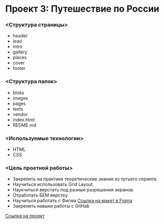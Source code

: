 # Проект 3: Путешествие по России

### <Структура страницы>
* header
* lead
* intro
* gallery
* places
* cover
* footer

### <Структура папок>
* bloks
* images
* pages
* texts
* vendor
* index.html
* REDME.md

### <Используемые технологии>
* HTML
* CSS

### <Цель проетной работы>
* Закрепить на практике  теоретические знания из тртьего спринта.
* Научиться использовать Grid Layout.
* Наукчиться верстать под разные разрешения экранов.
* Отработать БЕМ верстку.
* Научиться работать с Фигма
[Ссылка на макет в Figma](https://www.figma.com/file/5S2WSbEFL6awjVWJ0NWL8Q/Sprint-3_-Russia-_-desktop-mobile?node-id=28503%3A0)
* Закрепить навыки работы с GitHab

[Ссылка на проект](https://alekseykadochnikov.github.io/russian-travel/)
